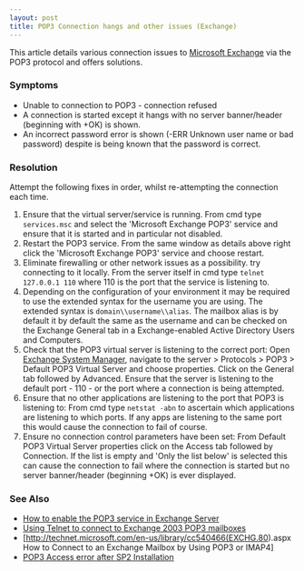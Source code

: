 ```yaml
---
layout: post 
title: POP3 Connection hangs and other issues (Exchange)
---
```


This article details various connection issues to [Microsoft
Exchange](http://www.microsoft.com/exchange/default.mspx) via the POP3
protocol and offers solutions.

### Symptoms

-   Unable to connection to POP3 - connection refused
-   A connection is started except it hangs with no server banner/header
    (beginning with +OK) is shown.
-   An incorrect password error is shown (-ERR Unknown user name or bad
    password) despite is being known that the password is correct.

### Resolution

Attempt the following fixes in order, whilst re-attempting the
connection each time.

1.  Ensure that the virtual server/service is running. From cmd type
    `services.msc` and select the \'Microsoft Exchange POP3\' service
    and ensure that it is started and in particular not disabled.
2.  Restart the POP3 service. From the same window as details above
    right click the \'Microsoft Exchange POP3\' service and choose
    restart.
3.  Eliminate firewalling or other network issues as a possibility. try
    connecting to it locally. From the server itself in cmd type
    `telnet 127.0.0.1 110` where 110 is the port that the service is
    listening to.
4.  Depending on the configuration of your environment it may be
    required to use the extended syntax for the username you are using.
    The extended syntax is `domain\\username\\alias`. The mailbox alias
    is by default it by default the same as the username and can be
    checked on the Exchange General tab in a Exchange-enabled Active
    Directory Users and Computers.
5.  Check that the POP3 virtual server is listening to the correct port:
    Open [Exchange System
    Manager](http://searchexchange.techtarget.com/tip/1,289483,sid43_gci1115770,00.html),
    navigate to the server \> Protocols \> POP3 \> Default POP3 Virtual
    Server and choose properties. Click on the General tab followed by
    Advanced. Ensure that the server is listening to the default port -
    110 - or the port where a connection is being attempted.
6.  Ensure that no other applications are listening to the port that
    POP3 is listening to: From cmd type `netstat -abn` to ascertain
    which applications are listening to which ports. If any apps are
    listening to the same port this would cause the connection to fail
    of course.
7.  Ensure no connection control parameters have been set: From Default
    POP3 Virtual Server properties click on the Access tab followed by
    Connection. If the list is empty and \'Only the list below\' is
    selected this can cause the connection to fail where the connection
    is started but no server banner/header (beginning +OK) is ever
    displayed.

### See Also

-   [How to enable the POP3 service in Exchange
    Server](http://msmvps.com/blogs/andersonpatricio/pages/AP0035.aspx)
-   [Using Telnet to connect to Exchange 2003 POP3
    mailboxes](http://www.msexchange.org/tutorials/Telnet-Exchange2003-POP3-SMTP-Troubleshooting.html)
-   \[<http://technet.microsoft.com/en-us/library/cc540466(EXCHG.80>).aspx
    How to Connect to an Exchange Mailbox by Using POP3 or IMAP4\]
-   [POP3 Access error after SP2
    Installation](http://www.examnotes.net/article44702.html)
